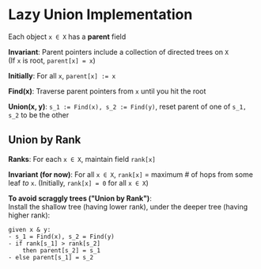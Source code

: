 # Lazy Union Implementation

Each object `x ∈ X` has a **parent** field

**Invariant**: Parent pointers include a collection of directed trees on `X`  
(If `x` is root, `parent[x] = x`)

**Initially**: For all `x`, `parent[x] := x`

**Find(x)**: Traverse parent pointers from `x` until you hit the root

**Union(x, y)**: `s_1 := Find(x), s_2 := Find(y)`, reset parent of one of `s_1,
s_2` to be the other

## Union by Rank

**Ranks**: For each `x ∈ X`, maintain field `rank[x]`

**Invariant (for now)**: For all `x ∈ X`, `rank[x]` = maximum # of hops from
some leaf *to* `x`. (Initially, `rank[x] = 0` for all `x ∈ X`)

**To avoid scraggly trees ("Union by Rank")**:  
Install the shallow tree (having lower rank), under the deeper tree (having
higher rank):
```
given x & y:
- s_1 = Find(x), s_2 = Find(y)
- if rank[s_1] > rank[s_2]
    then parent[s_2] = s_1
- else parent[s_1] = s_2
```
